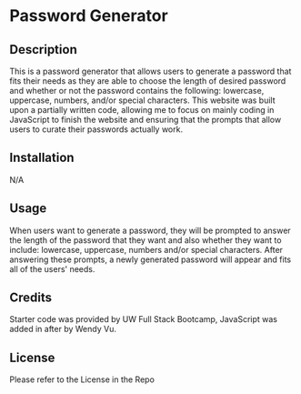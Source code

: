 # Password Generator

## Description 
This is a password generator that allows users to generate a password that fits their needs as they are able to choose the length of desired password and whether or not the password contains the following: lowercase, uppercase, numbers, and/or special characters. This website was built upon a partially written code, allowing me to focus on mainly coding in JavaScript to finish the website and ensuring that the prompts that allow users to curate their passwords actually work. 

## Installation
N/A

## Usage 
When users want to generate a password, they will be prompted to answer the length of the password that they want and also whether they want to include: lowercase, uppercase, numbers and/or special characters. After answering these prompts, a newly generated password will appear and fits all of the users' needs. 

## Credits
Starter code was provided by UW Full Stack Bootcamp, JavaScript was added in after by Wendy Vu. 

## License 
Please refer to the License in the Repo



